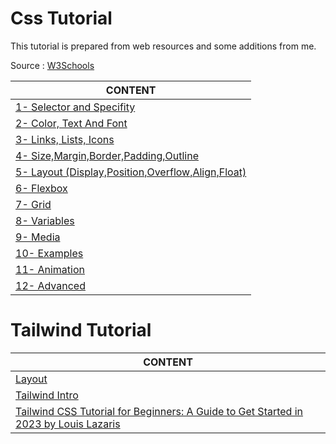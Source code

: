 # Css Tutorial

This tutorial is prepared from web resources and some additions from me.

Source : [W3Schools]()

CONTENT |
--- |
[1- Selector and Specifity](./css-intro-01-Selector-Specifity.md) |
[2- Color, Text And Font](./css-intro-02-Color.md) |
[3- Links, Lists, Icons](./css-intro-03-Links-Lists-Icons.md) |
[4- Size,Margin,Border,Padding,Outline](./css-intro-04-Size.md) |
[5- Layout (Display,Position,Overflow,Align,Float)](./css-intro-05-Layout.md) |
[6- Flexbox](./css-intro-06-Flexbox.md) |
[7- Grid](./css-intro-07-Grid.md) |
[8- Variables](./css-intro-08-Variables.md) |
[9- Media](./css-intro-09-media.md) |
[10- Examples](./css-intro-10-Examples.md) |
[11- Animation](./css-intro-11-Animation.md) |
[12- Advanced](./css-intro-12-Advanced.md) |

# Tailwind Tutorial

CONTENT |
--- |
[Layout](./tw-layout.md) |
[Tailwind Intro](./tailwind-intro.md) |
[Tailwind CSS Tutorial for Beginners: A Guide to Get Started in 2023 by Louis Lazaris](./tailwind-article1.md) |
